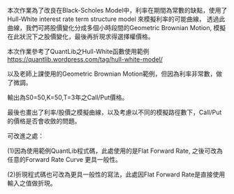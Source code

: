 本次作業為了改良在Black-Scholes Model中，利率在期間為常數的缺點，使用了 Hull-White interest rate term structure model 來模擬利率的可能曲線，
透過此曲線，我們可將股價變化分成多個小時段間的Geometric Brownian Motion, 模擬在此狀況下之股價變化，最後再折現求得選擇權價格。

本次作業參考了QuantLib之Hull-White函數使用範例 https://quantlib.wordpress.com/tag/hull-white-model/

以及老師上課使用的Geometric Brownian Motion範例，但因為利率非常數，做了微調。

輸出為S0=50,K=50,T=3年之Call/Put價格。

最後也畫出了利率/股價之模擬曲線，以及考慮以不同的模擬路徑數下，Call/Put的價格是否會收斂的問題。

可改進之處：

(1)因為使用範例QuantLib程式碼，此處使用的是Flat Forward Rate, 之後可改為任意的Forward Rate Curve
更具一般性。

(2)折現程式碼也可改為更具一般性的寫法，此處因Flat Forward Rate是直接使用輸入之值做折現。
